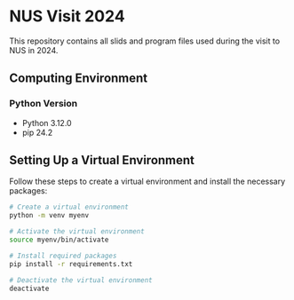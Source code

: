 # NUS Visit 2024

This repository contains all slids and program files used during the visit to NUS in 2024.

## Computing Environment

### Python Version

- Python 3.12.0
- pip 24.2

## Setting Up a Virtual Environment

Follow these steps to create a virtual environment and install the necessary packages:

```bash
# Create a virtual environment
python -m venv myenv

# Activate the virtual environment
source myenv/bin/activate

# Install required packages
pip install -r requirements.txt

# Deactivate the virtual environment
deactivate
```
